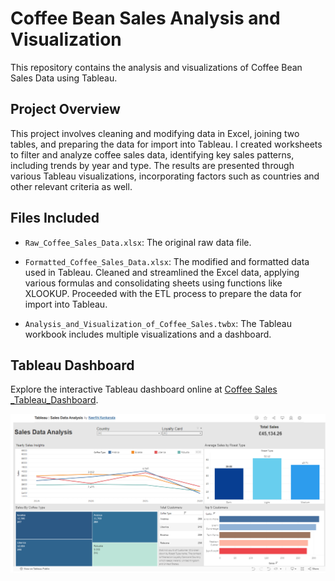 # Coffee Bean Sales Analysis and Visualization

This repository contains the analysis and visualizations of Coffee Bean Sales Data using Tableau.

## Project Overview

This project involves cleaning and modifying data in Excel, joining two tables, and preparing the data for import into Tableau. I created worksheets to filter and analyze coffee sales data, identifying key sales patterns, including trends by year and type. The results are presented through various Tableau visualizations, incorporating factors such as countries and other relevant criteria as well.

## Files Included

- `Raw_Coffee_Sales_Data.xlsx`: The original raw data file.
  
- `Formatted_Coffee_Sales_Data.xlsx`: The modified and formatted data used in Tableau. Cleaned and streamlined the Excel data, applying various formulas and consolidating sheets using functions like XLOOKUP. Proceeded with the ETL process to prepare the data for import into Tableau.

- `Analysis_and_Visualization_of_Coffee_Sales.twbx`: The Tableau workbook includes multiple visualizations and a dashboard.
  

## Tableau Dashboard

Explore the interactive Tableau dashboard online at [Coffee Sales _Tableau_Dashboard](https://tabsoft.co/3WOqeck).


[![Tableau_Dashboard](Tableau_Dashboard.png)](Tableau_Dashboard.png)
